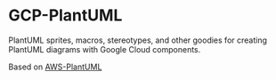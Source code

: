 # GCP-PlantUML
PlantUML sprites, macros, stereotypes, and other goodies for creating PlantUML diagrams with Google Cloud components.

Based on [AWS-PlantUML](https://github.com/milo-minderbinder/AWS-PlantUML)

